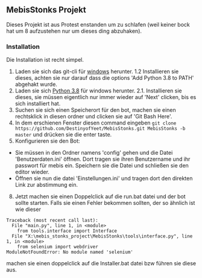 ## MebisStonks Projekt

Dieses Projekt ist aus Protest enstanden um zu schlafen (weil keiner bock hat um 8 aufzustehen nur um dieses ding abzuhaken).

### Installation

Die Installation ist recht simpel.

1. Laden sie sich das git-cli für [windows](https://github.com/git-for-windows/git/releases/download/v2.29.2.windows.3/Git-2.29.2.3-32-bit.exe) herunter.
1.2 Installieren sie dieses, achten sie nur darauf dass die options 'Add Python 3.8 to PATH' abgehakt wurde.
2. Laden sie sich [Python 3.8](https://www.python.org/ftp/python/3.8.6/python-3.8.6.exe) für windows herunter.
2.1. Installieren sie dieses, sie müssen eigentlich nur immer wieder auf 'Next' clicken, bis es sich installiert hat.
3. Suchen sie sich einen Speicherort für den bot, machen sie einen rechtsklick in diesen ordner und clicken sie auf 'Git Bash Here'. 
4. In dem erschienen Fenster diesen command eingeben `git clone https://github.com/DestinyofYeet/MebisStonks.git MebisStonks -b master` und drücken sie die enter taste.
5. Konfigurieren sie den Bot:
  - Sie müssen in den Ordner namens 'config' gehen und die Datei 'Benutzerdaten.ini' öffnen. Dort tragen sie ihren Benutzername und ihr passwort für mebis ein. Speichern 
  sie die Datei und schließen sie den editor wieder.
  - Öffnen sie nun die datei 'Einstellungen.ini' und tragen dort den direkten Link zur abstimmung ein.

8. Jetzt machen sie einen Doppelclick auf die run.bat datei und der bot sollte starten. Falls sie einen Fehler bekommen sollten, der so ähnlich ist wie dieser
```
Traceback (most recent call last):
  File "main.py", line 1, in <module>
    from tools.interface import Interface
  File "X:\mebis_stonks_project\MebisStonks\tools\interface.py", line 1, in <module>
    from selenium import webdriver
ModuleNotFoundError: No module named 'selenium'
```
  machen sie einen doppelclick auf die Installer.bat datei bzw führen sie diese aus.
